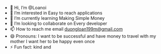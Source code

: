 - 👋 Hi, I’m @Loanoi
- 👀 I’m interested in Easy to reach applications 
- 🌱 I’m currently learning Making Simple Money
- 💞️ I’m looking to collaborate on Every developer
- 📫 How to reach me email duongloan199m@gmail.com
- 😄 Pronouns: I want to be successful and have money to travel with my mother I want her to be happy even once 
- ⚡ Fun fact: kind and 

<!---
Loanoi/Loanoi is a ✨ special ✨ repository because its `README.md` (this file) appears on your GitHub profile.
You can click the Preview link to take a look at your changes.
--->

 

 
